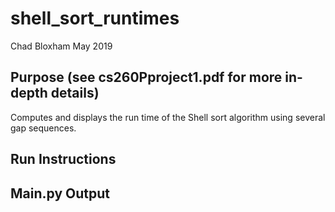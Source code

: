 # shell_sort_runtimes
Chad Bloxham
May 2019

## Purpose (see cs260Pproject1.pdf for more in-depth details)
Computes and displays the run time of the Shell sort algorithm using several gap sequences.

## Run Instructions

## Main.py Output
